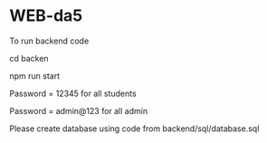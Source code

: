 # WEB-da5

To run backend code

cd backen

npm run start

Password = 12345 for all students

Password = admin@123 for all admin

Please create database using code from backend/sql/database.sql

